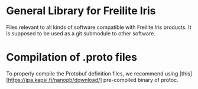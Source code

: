 # General Library for Freilite Iris

Files relevant to all kinds of software compatible with Freilite Iris
products. It is supposed to be used as a git submodule to other software.

# Compilation of .proto files

To properly compile the Protobuf definition files, we recommend using
[this][https://jpa.kapsi.fi/nanopb/download/] pre-compiled binary of protoc.